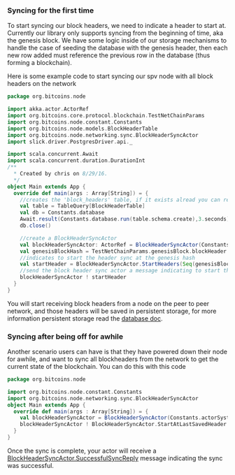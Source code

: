 ### Syncing for the first time

To start syncing our block headers, we need to indicate a header to start at. Currently our library only supports syncing from the beginning of time, aka the genesis block. We have some logic inside of our storage mechanisms to handle the case of seeding the database with the genesis header, then each new row added must reference the previous row in the database (thus forming a blockchain). 

Here is some example code to start syncing our spv node with all block headers on the network 

```scala
package org.bitcoins.node

import akka.actor.ActorRef
import org.bitcoins.core.protocol.blockchain.TestNetChainParams
import org.bitcoins.node.constant.Constants
import org.bitcoins.node.models.BlockHeaderTable
import org.bitcoins.node.networking.sync.BlockHeaderSyncActor
import slick.driver.PostgresDriver.api._

import scala.concurrent.Await
import scala.concurrent.duration.DurationInt
/**
  * Created by chris on 8/29/16.
  */
object Main extends App {
  override def main(args : Array[String]) = {
    //creates the 'block_headers' table, if it exists alread you can remove these 4 lines
    val table = TableQuery[BlockHeaderTable]
    val db = Constants.database
    Await.result(Constants.database.run(table.schema.create),3.seconds)
    db.close()

    //create a BlockHeaderSyncActor
    val blockHeaderSyncActor: ActorRef = BlockHeaderSyncActor(Constants.actorSystem, Constants.dbConfig, Constants.networkParameters)
    val genesisBlockHash = TestNetChainParams.genesisBlock.blockHeader.hash
    //indicates to start the header sync at the genesis hash
    val startHeader = BlockHeaderSyncActor.StartHeaders(Seq(genesisBlockHash))
    //send the block header sync actor a message indicating to start the sync
    blockHeaderSyncActor ! startHeader
  }
}
```

You will start receiving block headers from a node on the peer to peer network, and those headers will be saved in persistent storage, for more information persistent storage read the [database doc](https://github.com/Christewart/bitcoin-s-spv-node/blob/database_documentation/doc/database_setup.md).

### Syncing after being off for awhile

Another scenario users can have is that they have powered down their node for awhile, and want to sync all blockheaders from the network to get the current state of the blockchain. You can do this with this code

```scala
package org.bitcoins.node

import org.bitcoins.node.constant.Constants
import org.bitcoins.node.networking.sync.BlockHeaderSyncActor
object Main extends App {
  override def main(args : Array[String]) = {
    val blockHeaderSyncActor = BlockHeaderSyncActor(Constants.actorSystem, Constants.dbConfig, Constants.networkParameters)
    blockHeaderSyncActor ! BlockHeaderSyncActor.StartAtLastSavedHeader
  }
}
```

Once the sync is complete, your actor will receive a [BlockHeaderSyncActor.SuccessfulSyncReply](https://github.com/bitcoin-s/bitcoin-s-spv-node/blob/master/src/main/scala/org/bitcoins/spvnode/networking/sync/BlockHeaderSyncActor.scala#L244) message indicating the sync was successful. 

